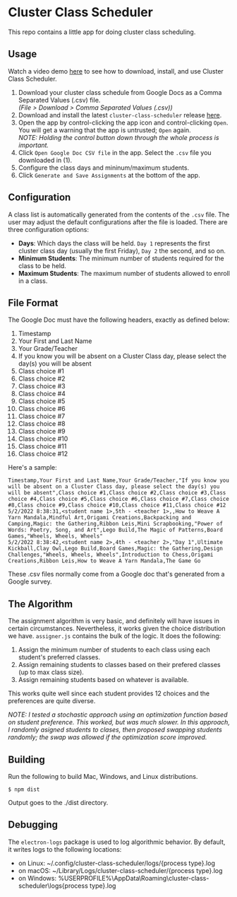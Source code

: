 # Cluster Class Scheduler

This repo contains a little app for doing cluster class scheduling.

## Usage

Watch a video demo [here](https://youtu.be/r8avNMhHAAA) to see how to download, install, and use Cluster Class Scheduler.

1. Download your cluster class schedule from Google Docs as a Comma Separated Values (.csv) file.  
_(File > Download > Comma Separated Values (.csv))_
2. Download and install the latest `cluster-class-scheduler` release [here](https://github.com/criccomini/cluster-class-scheduler/releases).
3. Open the app by control-clicking the app icon and control-clicking `Open`.  
You will get a warning that the app is untrusted; `Open` again.  
_NOTE: Holding the control button down through the whole process is important._
4. Click `Open Google Doc CSV file` in the app. Select the `.csv` file you downloaded in (1).
5. Configure the class days and mininum/maximum students.
6. Click `Generate and Save Assignments` at the bottom of the app.

## Configuration

A class list is automatically generated from the contents of the `.csv` file. The user may adjust the default configurations after the file is loaded. There are three configuration options:

* **Days**: Which days the class will be held. `Day 1` represents the first cluster class day (usually the first Friday), `Day 2` the second, and so on.
* **Minimum Students**: The minimum number of students required for the class to be held.
* **Maximum Students**: The maximum number of students allowed to enroll in a class.

## File Format

The Google Doc must have the following headers, exactly as defined below:

1. Timestamp
2. Your First and Last Name
3. Your Grade/Teacher
4. If you know you will be absent on a Cluster Class day, please select the day(s) you will be absent
5. Class choice #1
6. Class choice #2
7. Class choice #3
8. Class choice #4
9. Class choice #5
10. Class choice #6
11. Class choice #7
12. Class choice #8
13. Class choice #9
14. Class choice #10
15. Class choice #11
16. Class choice #12

Here's a sample:

```
Timestamp,Your First and Last Name,Your Grade/Teacher,"If you know you will be absent on a Cluster Class day, please select the day(s) you will be absent",Class choice #1,Class choice #2,Class choice #3,Class choice #4,Class choice #5,Class choice #6,Class choice #7,Class choice #8,Class choice #9,Class choice #10,Class choice #11,Class choice #12
5/2/2022 8:38:31,<student name 1>,5th - <teacher 1>,,How to Weave A Yarn Mandala,Mindful Art,Origami Creations,Backpacking and Camping,Magic: the Gathering,Ribbon Leis,Mini Scrapbooking,"Power of Words: Poetry, Song, and Art",Lego Build,The Magic of Patterns,Board Games,"Wheels, Wheels, Wheels"
5/2/2022 8:38:42,<student name 2>,4th - <teacher 2>,"Day 1",Ultimate Kickball,Clay Owl,Lego Build,Board Games,Magic: the Gathering,Design Challenges,"Wheels, Wheels, Wheels",Introduction to Chess,Origami Creations,Ribbon Leis,How to Weave A Yarn Mandala,The Game Go
```

These .csv files normally come from a Google doc that's generated from a Google survey.

## The Algorithm

The assignment algorithm is very basic, and definitely will have issues in certain circumstances. Nevertheless, it works given the choice distribution we have. `assigner.js` contains the bulk of the logic. It does the following:

1. Assign the minimum number of students to each class using each student's preferred classes.
2. Assign remaining students to classes based on their prefered classes (up to max class size).
3. Assign remaining students based on whatever is available.

This works quite well since each student provides 12 choices and the preferences are quite diverse.

_NOTE: I tested a stochastic approach using an optimization function based on student preference. This worked, but was much slower. In this approach, I randomly asigned students to clases, then proposed swapping students randomly; the swap was allowed if the optimization score improved._

## Building

Run the following to build Mac, Windows, and Linux distributions.

```
$ npm dist
```

Output goes to the ./dist directory.

## Debugging

The `electron-logs` package is used to log algorithmic behavior. By default, it writes logs to the following locations:

* on Linux: ~/.config/cluster-class-scheduler/logs/{process type}.log
* on macOS: ~/Library/Logs/cluster-class-scheduler/{process type}.log
* on Windows: %USERPROFILE%\AppData\Roaming\cluster-class-scheduler\logs\{process type}.log
